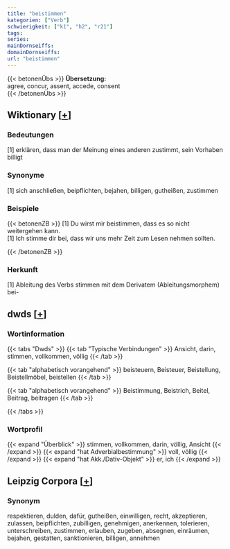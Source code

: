 ```yaml
---
title: "beistimmen"
kategorien: ["Verb"]
schwierigkeit: ["k1", "h2", "r21"]
tags:
series:
mainDornseiffs:
domainDornseiffs:
url: "beistimmen"
---
```


{{< betonenÜbs >}}
**Übersetzung:**  
agree, concur, assent, accede, consent  
{{< /betonenÜbs >}}

## Wiktionary [[+](https://de.wiktionary.org/wiki/beistimmen)]

### Bedeutungen
[1] erklären, dass man der Meinung eines anderen zustimmt, sein Vorhaben billigt  

### Synonyme
[1] sich anschließen, beipflichten, bejahen, billigen, gutheißen, zustimmen  

### Beispiele
{{< betonenZB >}}
[1] Du wirst mir beistimmen, dass es so nicht weitergehen kann.  
[1] Ich stimme dir bei, dass wir uns mehr Zeit zum Lesen nehmen sollten.  

{{< /betonenZB >}}
### Herkunft
[1] Ableitung des Verbs stimmen mit dem Derivatem (Ableitungsmorphem) bei-  



## dwds [[+](https://www.dwds.de/wb/beistimmen)]

### Wortinformation
{{< tabs "Dwds" >}}
{{< tab "Typische Verbindungen" >}}
Ansicht, darin, stimmen, vollkommen, völlig
{{< /tab >}}

{{< tab "alphabetisch vorangehend" >}}
beisteuern, Beisteuer, Beistellung, Beistellmöbel, beistellen
{{< /tab >}}

{{< tab "alphabetisch vorangehend" >}}
Beistimmung, Beistrich, Beitel, Beitrag, beitragen
{{< /tab >}}

{{< /tabs >}}

### Wortprofil
{{< expand "Überblick" >}} stimmen, vollkommen, darin, völlig, Ansicht {{< /expand >}}
{{< expand "hat Adverbialbestimmung" >}} voll, völlig {{< /expand >}}
{{< expand "hat Akk./Dativ-Objekt" >}} er, ich {{< /expand >}}

## Leipzig Corpora [[+](https://corpora.uni-leipzig.de/en/res?word=beistimmen&corpusId=deu_newscrawl-public_2018)]


### Synonym
respektieren, dulden, dafür, gutheißen, einwilligen, recht, akzeptieren, zulassen, beipflichten, zubilligen, genehmigen, anerkennen, tolerieren, unterschreiben, zustimmen, erlauben, zugeben, absegnen, einräumen, bejahen, gestatten, sanktionieren, billigen, annehmen

